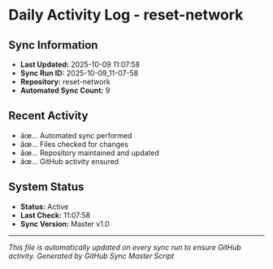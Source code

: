 ﻿# Daily Activity Log - reset-network

## Sync Information
- **Last Updated:** 2025-10-09 11:07:58
- **Sync Run ID:** 2025-10-09_11-07-58
- **Repository:** reset-network
- **Automated Sync Count:** 9

## Recent Activity
- âœ… Automated sync performed
- âœ… Files checked for changes
- âœ… Repository maintained and updated
- âœ… GitHub activity ensured

## System Status
- **Status:** Active
- **Last Check:** 11:07:58
- **Sync Version:** Master v1.0

---
*This file is automatically updated on every sync run to ensure GitHub activity.*
*Generated by GitHub Sync Master Script*
